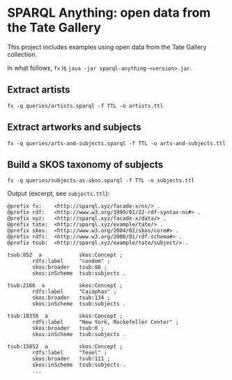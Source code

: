 # SPARQL Anything: open data from the Tate Gallery

This project includes examples using open data from the Tate Gallery collection.

In what follows, `fx` is `java -jar sparql-anything-<version>.jar`.


## Extract artists
```
fx -q queries/artists.sparql -f TTL -o artists.ttl
```

## Extract artworks and subjects
```
fx -q queries/arts-and-subjects.sparql -f TTL -o arts-and-subjects.ttl
```

## Build a SKOS taxonomy of subjects

```
fx -q queries/subjects-as-skos.sparql -f TTL -o subjects.ttl
```
Output (excerpt, see `subjects.ttl`):
```
@prefix fx:    <http://sparql.xyz/facade-x/ns/> .
@prefix rdf:   <http://www.w3.org/1999/02/22-rdf-syntax-ns#> .
@prefix xyz:   <http://sparql.xyz/facade-x/data/> .
@prefix tate:  <http://sparql.xyz/example/tate/> .
@prefix skos:  <http://www.w3.org/2004/02/skos/core#> .
@prefix rdfs:  <http://www.w3.org/2000/01/rdf-schema#> .
@prefix tsub:  <http://sparql.xyz/example/tate/subject/> .

tsub:852  a            skos:Concept ;
        rdfs:label     "condom" ;
        skos:broader   tsub:88 ;
        skos:inScheme  tsub:subjects .

tsub:2166  a           skos:Concept ;
        rdfs:label     "Caiaphas" ;
        skos:broader   tsub:134 ;
        skos:inScheme  tsub:subjects .

tsub:18356  a          skos:Concept ;
        rdfs:label     "New York, Rockefeller Center" ;
        skos:broader   tsub:0 ;
        skos:inScheme  tsub:subjects .

tsub:15852  a          skos:Concept ;
        rdfs:label     "Texel" ;
        skos:broader   tsub:111 ;
        skos:inScheme  tsub:subjects .
		...
```

